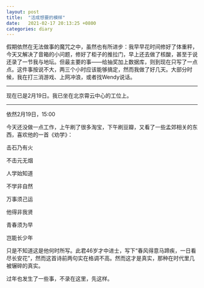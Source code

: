 ```yaml
---
layout: post
title:  "活成想要的模样"
date:   2021-02-17 20:13:25 +0800
categories: diary
---
```


假期依然在无法做事的魔咒之中，虽然也有所进步：我早早花时间修好了体重秤，今天又解决了音箱的小问题，修好了柜子的推拉门，早上还去做了核酸，甚至于说还录了一节我与地坛。但最主要的事——给抽奖加上数据库，则到现在只写了一点点。这件事按说不大，两三个小时应该能够搞定，然而我做了好几天。大部分时候，我在打三消游戏、上网冲浪，或者找Wendy说话。

---

现在已是2月19日。我已坐在北京霄云中心的工位上。

---

依然2月19日，15:00

今天还没做一点工作，上午刷了很多淘宝，下午刷豆瓣，又看了一些孟郊相关的东西，喜欢他的一首《劝学》：

击石乃有火

不击元无烟

人学始知道

不学非自然

万事须己运

他得非我贤

青春须为早

岂能长少年

只是不知道这是他何时所写。此君46岁才中进士，写下“春风得意马蹄疾，一日看尽长安花”，然而这首诗前两句实在格调不高。然而这才是真实，那种在时代里几被辗碎的真实。

过年也发生了一些事，不录在这里，先这样。
